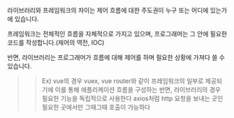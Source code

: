 라이브러리와 프레임워크의 차이는 제어 흐름에 대한 주도권이 누구 또는 어디에 있는가에 있습니다.

프레임워크는 전체적인 흐름을 자체적으로 가지고 있으며, 프로그래머는 그 안에 필요한 코드를 작성합니다.(제어의 역전, IOC)

반면, 라이브러리는 프로그래머가 흐름에 대해 제어를 하며 필요한 상황에 가져다 쓸 수 있습니다.

>>Ex) vue의 경우 vuex, vue router와 같이 프레임워크의 일부로 제공되기에 이를 통해 애플리케이션 흐름을 구성하는 반면,
라이브러리의 경우 필요한 기능을 독립적으로 사용한다 axios처럼 http 요청을 보내는 곳인 필요한 곳에서만 그때그때 호출이 가능하다